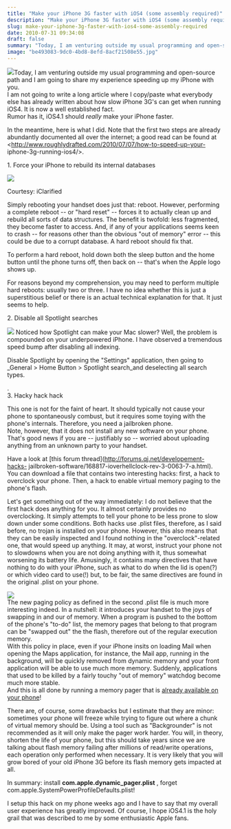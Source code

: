 ```yaml
---
title: "Make your iPhone 3G faster with iOS4 (some assembly required)"
description: "Make your iPhone 3G faster with iOS4 (some assembly required)"
slug: make-your-iphone-3g-faster-with-ios4-some-assembly-required
date: 2010-07-31 09:34:08
draft: false
summary: "Today, I am venturing outside my usual programming and open-source path and I am going to share my experience speeding up my iPhone with you.I am not going to write a long article where I copy/paste what everybody else has already written about how slow iPhone 3G's can get when running iOS4. It is now a well established fact.Rumor has it, iOS4.1 should really make your iPhone faster."
image: "be493083-9dc0-4bd8-8efd-8acf21508e55.jpg"
---
```



![](/images/iphone-3g-twice-as-fast-300x228.jpg)Today, I am
venturing outside my usual programming and open-source path and I am going to
share my experience speeding up my iPhone with you.  
I am not going to write a long article where I copy/paste what everybody else
has already written about how slow iPhone 3G's can get when running iOS4. It
is now a well established fact.  
Rumor has it, iOS4.1 should _really_ make your iPhone faster.

In the meantime, here is what I did. Note that the first two steps are already
abundantly documented all over the internet; a good read can be found at
<http://www.roughlydrafted.com/2010/07/07/how-to-speed-up-your-
iphone-3g-running-ios4/>.

1\. Force your iPhone to rebuild its internal databases  

[![](/images/1354-291x300.jpg)](http://www.iclarified.com/entry/index.php?enid=368)

Courtesy: iClarified

Simply rebooting your handset does just that: reboot. However, performing a
complete reboot -- or "hard reset" -- forces it to actually clean up and
rebuild all sorts of data structures. The benefit is twofold: less fragmented,
they become faster to access. And, if any of your applications seems keen to
crash -- for reasons other than the obvious "out of memory" error -- this
could be due to a corrupt database. A hard reboot should fix that.

To perform a hard reboot, hold down both the sleep button and the home button
until the phone turns off, then back on -- that's when the Apple logo shows
up.

For reasons beyond my comprehension, you may need to perform multiple hard
reboots: usually two or three. I have no idea whether this is just a
superstitious belief or there is an actual technical explanation for that. It
just seems to help.

2\. Disable all Spotlight searches  
 
![](/images/IMG_0216-200x300.png) Noticed how Spotlight can
make your Mac slower? Well, the problem is compounded on your underpowered
iPhone. I have observed a tremendous speed bump after disabling all indexing.

Disable Spotlight by opening the "Settings" application, then going to
_General > Home Button > Spotlight search_and deselecting all search types.

  
.  
3\. Hacky hack hack  
 
This one is not for the faint of heart. It should typically not cause your
phone to spontaneously combust, but it requires some toying with the phone's
internals. Therefore, you need a jailbroken phone.  
Note, however, that it does not install any new software on your phone. That's
good news if you are -- justifiably so -- worried about uploading anything
from an unknown party to your handset.

Have a look at [this forum thread](http://forums.qj.net/developement-hacks-
jailbroken-software/168817-ioverhellclock-rev-3-0063-7-a.html). You can
download a file that contains two interesting hacks: first, a hack to
overclock your phone. Then, a hack to enable virtual memory paging to the
phone's flash.

Let's get something out of the way immediately: I do not believe that the
first hack does anything for you. It almost certainly provides no
overclocking. It simply attempts to tell your phone to be less prone to slow
down under some conditions. Both hacks use .plist files, therefore, as I said
before, no trojan is installed on your phone. However, this also means that
they can be easily inspected and I found nothing in the "overclock"-related
one, that would speed up anything. It may, at worst, instruct your phone not
to slowdowns when you are not doing anything with it, thus somewhat worsening
its battery life. Amusingly, it contains many directives that have nothing to
do with your iPhone, such as what to do when the lid is open(?) or which video
card to use(!) but, to be fair, the same directives are found in the original
.plist on your phone.

![](/images/com.apple_.dynamic_pager.plist_.jpg)  
The new paging policy as defined in the second .plist file is much more
interesting indeed. In a nutshell: it introduces your handset to the joys of
swapping in and our of memory. When a program is pushed to the bottom of the
phone's "to-do" list, the memory pages that belong to that program can be
"swapped out" the the flash, therefore out of the regular execution memory.  
With this policy in place, even if your iPhone insits on loading Mail when
opening the Maps application, for instance, the Mail app, running in the
background, will be quickly removed from dynamic memory and your front
application will be able to use much more memory. Suddenly, applications that
used to be killed by a fairly touchy "out of memory" watchdog become much more
stable.  
And this is all done by running a memory pager that is [already available on
your
phone](http://developer.apple.com/mac/library/documentation/Darwin/Reference/ManPages/man8/dynamic_pager.8.html)!

There are, of course, some drawbacks but I estimate that they are minor:
sometimes your phone will freeze while trying to figure out where a chunk of
virtual memory should be. Using a tool such as "Backgrounder" is not
recommended as it will only make the pager work harder. You will, in theory,
shorten the life of your phone, but this should take years since we are
talking about flash memory failing after millions of read/write operations,
each operation only performed when necessary. It is very likely that you will
grow bored of your old iPhone 3G before its flash memory gets impacted at all.

In summary: install **com.apple.dynamic_pager.plist** , forget
com.apple.SystemPowerProfileDefaults.plist!

I setup this hack on my phone weeks ago and I have to say that my overall user
experience has greatly improved. Of course, I hope iOS4.1 is the holy grail
that was described to me by some enthusiastic Apple fans.

